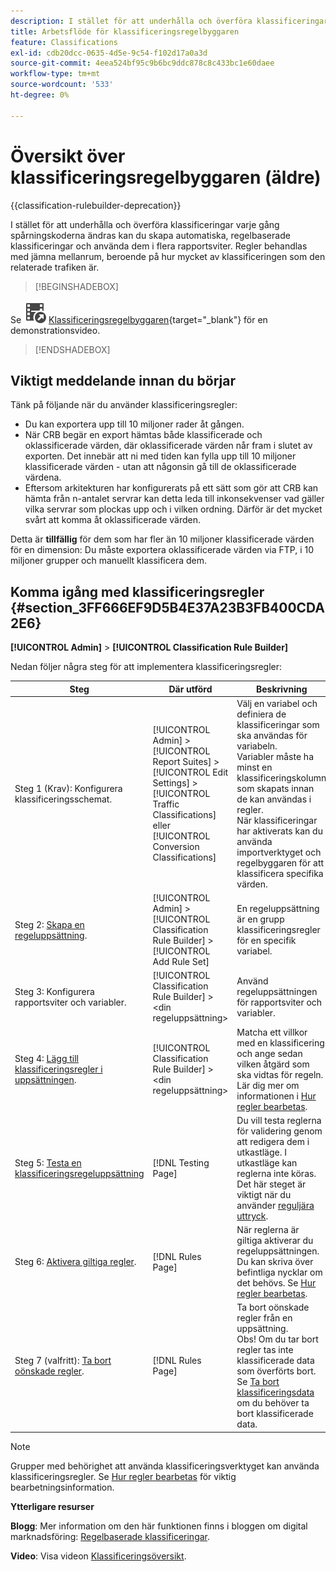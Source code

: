 ```yaml
---
description: I stället för att underhålla och överföra klassificeringar varje gång spårningskoderna ändras kan du skapa automatiska, regelbaserade klassificeringar och använda dem i flera rapportsviter. Regler behandlas med jämna mellanrum, beroende på hur mycket av klassificeringen som den relaterade trafiken är.
title: Arbetsflöde för klassificeringsregelbyggaren
feature: Classifications
exl-id: cdb20dcc-0635-4d5e-9c54-f102d17a0a3d
source-git-commit: 4eea524bf95c9b6bc9ddc878c8c433bc1e60daee
workflow-type: tm+mt
source-wordcount: '533'
ht-degree: 0%

---
```


# Översikt över klassificeringsregelbyggaren (äldre)

{{classification-rulebuilder-deprecation}}

I stället för att underhålla och överföra klassificeringar varje gång spårningskoderna ändras kan du skapa automatiska, regelbaserade klassificeringar och använda dem i flera rapportsviter. Regler behandlas med jämna mellanrum, beroende på hur mycket av klassificeringen som den relaterade trafiken är.

>[!BEGINSHADEBOX]

Se ![VideoCheckedOut](/help/assets/icons/VideoCheckedOut.svg) [Klassificeringsregelbyggaren](https://video.tv.adobe.com/v/25884?quality=12&learn=on){target="_blank"} för en demonstrationsvideo.

>[!ENDSHADEBOX]

## Viktigt meddelande innan du börjar

Tänk på följande när du använder klassificeringsregler:

* Du kan exportera upp till 10 miljoner rader åt gången.
* När CRB begär en export hämtas både klassificerade och oklassificerade värden, där oklassificerade värden når fram i slutet av exporten. Det innebär att ni med tiden kan fylla upp till 10 miljoner klassificerade värden - utan att någonsin gå till de oklassificerade värdena.
* Eftersom arkitekturen har konfigurerats på ett sätt som gör att CRB kan hämta från n-antalet servrar kan detta leda till inkonsekvenser vad gäller vilka servrar som plockas upp och i vilken ordning. Därför är det mycket svårt att komma åt oklassificerade värden.

Detta är **tillfällig** för dem som har fler än 10 miljoner klassificerade värden för en dimension: Du måste exportera oklassificerade värden via FTP, i 10 miljoner grupper och manuellt klassificera dem.

## Komma igång med klassificeringsregler {#section_3FF666EF9D5B4E37A23B3FB400CDA2E6}

**[!UICONTROL Admin]** > **[!UICONTROL Classification Rule Builder]**

Nedan följer några steg för att implementera klassificeringsregler:

| Steg | Där utförd | Beskrivning |
|--- |--- |--- |
| Steg 1 (Krav): Konfigurera klassificeringsschemat. | [!UICONTROL Admin] > [!UICONTROL Report Suites] > [!UICONTROL Edit Settings] > [!UICONTROL Traffic Classifications] eller [!UICONTROL Conversion Classifications] | Välj en variabel och definiera de klassificeringar som ska användas för variabeln. <br>Variabler måste ha minst en klassificeringskolumn som skapats innan de kan användas i regler.<br>När klassificeringar har aktiverats kan du använda importverktyget och regelbyggaren för att klassificera specifika värden. |
| Steg 2: [Skapa en regeluppsättning](classification-rule-set.md). | [!UICONTROL Admin] > [!UICONTROL Classification Rule Builder] > [!UICONTROL Add Rule Set] | En regeluppsättning är en grupp klassificeringsregler för en specifik variabel. |
| Steg 3: Konfigurera rapportsviter och variabler. | [!UICONTROL Classification Rule Builder] > &lt;din regeluppsättning> | Använd regeluppsättningen för rapportsviter och variabler. |
| Steg 4: [Lägg till klassificeringsregler i uppsättningen](classification-quickstart-rules.md). | [!UICONTROL Classification Rule Builder] > &lt;din regeluppsättning> | Matcha ett villkor med en klassificering och ange sedan vilken åtgärd som ska vidtas för regeln.  Lär dig mer om informationen i [Hur regler bearbetas](classification-quickstart-rules.md). |
| Steg 5: [Testa en klassificeringsregeluppsättning](classification-quickstart-rules.md) | [!DNL Testing Page] | Du vill testa reglerna för validering genom att redigera dem i utkastläge. I utkastläge kan reglerna inte köras.<br>Det här steget är viktigt när du använder [reguljära uttryck](classification-quickstart-rules.md). |
| Steg 6: [Aktivera giltiga regler](classification-rule-definitions.md). | [!DNL Rules Page] | När reglerna är giltiga aktiverar du regeluppsättningen.  Du kan skriva över befintliga nycklar om det behövs. Se [Hur regler bearbetas](classification-quickstart-rules.md). |
| Steg 7 (valfritt): [Ta bort oönskade regler](classification-rule-definitions.md). | [!DNL Rules Page] | Ta bort oönskade regler från en uppsättning.<br>Obs! Om du tar bort regler tas inte klassificerade data som överförts bort. Se [Ta bort klassificeringsdata](/help/components/classifications/importer/t-delete-classification-data.md) om du behöver ta bort klassificerade data. |

>[!NOTE]
>
>Grupper med behörighet att använda klassificeringsverktyget kan använda klassificeringsregler. Se [Hur regler bearbetas](classification-quickstart-rules.md) för viktig bearbetningsinformation.

**Ytterligare resurser**

**Blogg**: Mer information om den här funktionen finns i bloggen om digital marknadsföring: [Regelbaserade klassificeringar](https://theblog.adobe.com/rule-based-classifications-part-1-making-classifications-easier/).

**Video**: Visa videon [Klassificeringsöversikt](https://experienceleague.adobe.com/docs/analytics-learn/tutorials/components/classifications/overview-of-classifications.html?lang=sv-SE).
